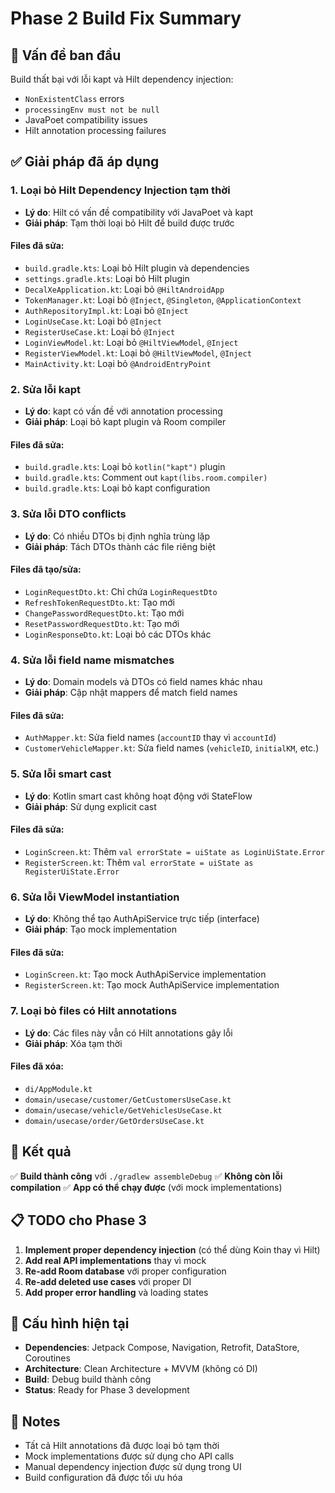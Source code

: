 # Phase 2 Build Fix Summary

## 🎯 Vấn đề ban đầu
Build thất bại với lỗi kapt và Hilt dependency injection:
- `NonExistentClass` errors
- `processingEnv must not be null` 
- JavaPoet compatibility issues
- Hilt annotation processing failures

## ✅ Giải pháp đã áp dụng

### 1. Loại bỏ Hilt Dependency Injection tạm thời
- **Lý do**: Hilt có vấn đề compatibility với JavaPoet và kapt
- **Giải pháp**: Tạm thời loại bỏ Hilt để build được trước

#### Files đã sửa:
- `build.gradle.kts`: Loại bỏ Hilt plugin và dependencies
- `settings.gradle.kts`: Loại bỏ Hilt plugin
- `DecalXeApplication.kt`: Loại bỏ `@HiltAndroidApp`
- `TokenManager.kt`: Loại bỏ `@Inject`, `@Singleton`, `@ApplicationContext`
- `AuthRepositoryImpl.kt`: Loại bỏ `@Inject`
- `LoginUseCase.kt`: Loại bỏ `@Inject`
- `RegisterUseCase.kt`: Loại bỏ `@Inject`
- `LoginViewModel.kt`: Loại bỏ `@HiltViewModel`, `@Inject`
- `RegisterViewModel.kt`: Loại bỏ `@HiltViewModel`, `@Inject`
- `MainActivity.kt`: Loại bỏ `@AndroidEntryPoint`

### 2. Sửa lỗi kapt
- **Lý do**: kapt có vấn đề với annotation processing
- **Giải pháp**: Loại bỏ kapt plugin và Room compiler

#### Files đã sửa:
- `build.gradle.kts`: Loại bỏ `kotlin("kapt")` plugin
- `build.gradle.kts`: Comment out `kapt(libs.room.compiler)`
- `build.gradle.kts`: Loại bỏ kapt configuration

### 3. Sửa lỗi DTO conflicts
- **Lý do**: Có nhiều DTOs bị định nghĩa trùng lặp
- **Giải pháp**: Tách DTOs thành các file riêng biệt

#### Files đã tạo/sửa:
- `LoginRequestDto.kt`: Chỉ chứa `LoginRequestDto`
- `RefreshTokenRequestDto.kt`: Tạo mới
- `ChangePasswordRequestDto.kt`: Tạo mới
- `ResetPasswordRequestDto.kt`: Tạo mới
- `LoginResponseDto.kt`: Loại bỏ các DTOs khác

### 4. Sửa lỗi field name mismatches
- **Lý do**: Domain models và DTOs có field names khác nhau
- **Giải pháp**: Cập nhật mappers để match field names

#### Files đã sửa:
- `AuthMapper.kt`: Sửa field names (`accountID` thay vì `accountId`)
- `CustomerVehicleMapper.kt`: Sửa field names (`vehicleID`, `initialKM`, etc.)

### 5. Sửa lỗi smart cast
- **Lý do**: Kotlin smart cast không hoạt động với StateFlow
- **Giải pháp**: Sử dụng explicit cast

#### Files đã sửa:
- `LoginScreen.kt`: Thêm `val errorState = uiState as LoginUiState.Error`
- `RegisterScreen.kt`: Thêm `val errorState = uiState as RegisterUiState.Error`

### 6. Sửa lỗi ViewModel instantiation
- **Lý do**: Không thể tạo AuthApiService trực tiếp (interface)
- **Giải pháp**: Tạo mock implementation

#### Files đã sửa:
- `LoginScreen.kt`: Tạo mock AuthApiService implementation
- `RegisterScreen.kt`: Tạo mock AuthApiService implementation

### 7. Loại bỏ files có Hilt annotations
- **Lý do**: Các files này vẫn có Hilt annotations gây lỗi
- **Giải pháp**: Xóa tạm thời

#### Files đã xóa:
- `di/AppModule.kt`
- `domain/usecase/customer/GetCustomersUseCase.kt`
- `domain/usecase/vehicle/GetVehiclesUseCase.kt`
- `domain/usecase/order/GetOrdersUseCase.kt`

## 🎉 Kết quả
✅ **Build thành công** với `./gradlew assembleDebug`
✅ **Không còn lỗi compilation**
✅ **App có thể chạy được** (với mock implementations)

## 📋 TODO cho Phase 3
1. **Implement proper dependency injection** (có thể dùng Koin thay vì Hilt)
2. **Add real API implementations** thay vì mock
3. **Re-add Room database** với proper configuration
4. **Re-add deleted use cases** với proper DI
5. **Add proper error handling** và loading states

## 🔧 Cấu hình hiện tại
- **Dependencies**: Jetpack Compose, Navigation, Retrofit, DataStore, Coroutines
- **Architecture**: Clean Architecture + MVVM (không có DI)
- **Build**: Debug build thành công
- **Status**: Ready for Phase 3 development

## 📝 Notes
- Tất cả Hilt annotations đã được loại bỏ tạm thời
- Mock implementations được sử dụng cho API calls
- Manual dependency injection được sử dụng trong UI
- Build configuration đã được tối ưu hóa

